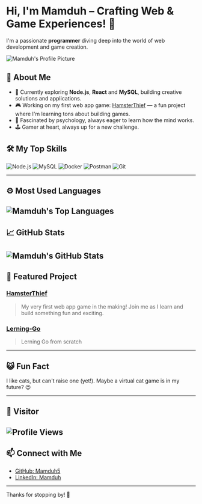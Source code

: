 # Hi, I'm Mamduh – Crafting Web & Game Experiences! 👋

I'm a passionate **programmer** diving deep into the world of web development and game creation.

![Mamduh's Profile Picture](images/profile_pic.png)

## 🚀 About Me
- 🌱 Currently exploring **Node.js**, **React** and **MySQL**, building creative solutions and applications.
- 🎮 Working on my first web app game: [HamsterThief](https://github.com/Mamduh5/HamsterThief) — a fun project where I'm learning tons about building games.
- 🧠 Fascinated by psychology, always eager to learn how the mind works.
- 🕹️ Gamer at heart, always up for a new challenge.

## 🛠️ My Top Skills
![Node.js](https://img.shields.io/badge/Node.js-339933?style=for-the-badge&logo=nodedotjs&logoColor=white)
![MySQL](https://img.shields.io/badge/MySQL-4479A1?style=for-the-badge&logo=mysql&logoColor=white)
![Docker](https://img.shields.io/badge/Docker-2496ED?style=for-the-badge&logo=docker&logoColor=white)
![Postman](https://img.shields.io/badge/Postman-FF6C37?style=for-the-badge&logo=postman&logoColor=white)
![Git](https://img.shields.io/badge/Git-F05032?style=for-the-badge&logo=git&logoColor=white)

---

## ⚙️ Most Used Languages
![Mamduh's Top Languages](https://github-readme-stats.vercel.app/api/top-langs/?username=Mamduh5&layout=compact&theme=radical&hide_title=true)
---

## 📈 GitHub Stats
![Mamduh's GitHub Stats](https://github-readme-stats.vercel.app/api?username=Mamduh5&show_icons=true&theme=radical&hide_title=true)
---

## 🌟 Featured Project
### [HamsterThief](https://github.com/Mamduh5/HamsterThief)
> My very first web app game in the making! Join me as I learn and build something fun and exciting.

### [Lerning-Go](https://github.com/Mamduh5/Lerning-Go)
> Lerning Go from scratch
---

## 😺 Fun Fact
I like cats, but can't raise one (yet!). Maybe a virtual cat game is in my future? 😉

---

## 👀 Visitor
![Profile Views](https://hits.sh/github.com/Mamduh5/Mamduh5/README.md.svg?style=flat&label=Profile%20Views&color=blue)
---

## 📫 Connect with Me
- [GitHub: Mamduh5](https://github.com/Mamduh5)
- [LinkedIn: Mamduh](https://www.linkedin.com/in/mamduh-hayihama-54136b363/)
---

Thanks for stopping by! 🚀